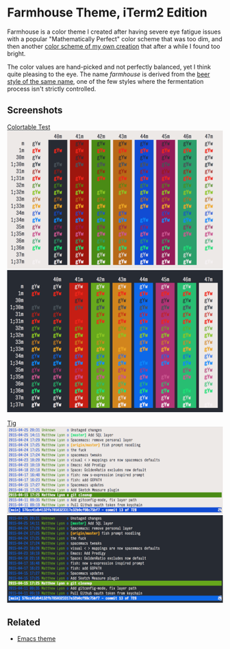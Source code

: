 # Farmhouse Theme, iTerm2 Edition

Farmhouse is a color theme I created after having severe eye fatigue issues with a popular "Mathematically Perfect" color scheme that was too dim, and then another [color scheme of my own creation][pencil-iterm] that after a while I found too bright.

The color values are hand-picked and not perfectly balanced, yet I think quite pleasing to the eye.  The name *farmhouse* is derived from the [beer style of the same name][farmhouse-beer], one of the few styles where the fermentation process isn't strictly controlled.

[pencil-iterm]: https://github.com/mattly/iterm-colors-pencil
[farmhouse-beer]: http://www.beeradvocate.com/beer/style/129/

## Screenshots

[Colortable Test](https://github.com/mattly/dotfiles/blob/master/bin/colortable)
![light](img/colortable-light.png)
![dark](img/colortable-dark.png)

[Tig](http://jonas.nitro.dk/tig/)
![Tig, light](img/tig-light.png)
![Tig, dark](img/tig-dark.png)

## Related

- [Emacs theme](https://github.com/mattly/emacs-farmhouse-theme)
